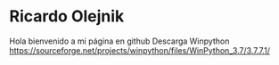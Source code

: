 # Ricardo Olejnik
Hola bienvenido a mi página en github
Descarga Winpython
https://sourceforge.net/projects/winpython/files/WinPython_3.7/3.7.7.1/
